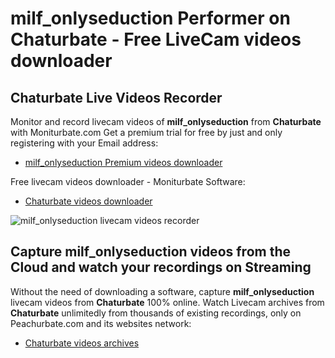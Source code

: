 # milf_onlyseduction Performer on Chaturbate - Free LiveCam videos downloader

## Chaturbate Live Videos Recorder

Monitor and record livecam videos of **milf_onlyseduction** from **Chaturbate** with Moniturbate.com
Get a premium trial for free by just and only registering with your Email address:
* [milf_onlyseduction Premium videos downloader](https://moniturbate.com/request-demo-licence-key.html)

Free livecam videos downloader - Moniturbate Software:
* [Chaturbate videos downloader](https://moniturbate.com/moniturbate-download-software.html)

![milf_onlyseduction livecam videos recorder](https://peachurnet.com/templates/moniturbate-software.png)


## Capture milf_onlyseduction videos from the Cloud and watch your recordings on Streaming

Without the need of downloading a software, capture **milf_onlyseduction** livecam videos from **Chaturbate** 100% online.
Watch Livecam archives from **Chaturbate** unlimitedly from thousands of existing recordings, only on Peachurbate.com and its websites network:
* [Chaturbate videos archives](https://peachurnet.com/)